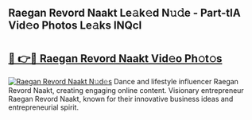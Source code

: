 ## Raegan Revord Naakt Le𝚊k𝚎d N𝚞𝚍e - Part-tIA Vid𝚎o Photos Le𝚊ks lNQcl

# <h2><a href="http://fb8v5jx.evod.top/?m=Raegan+Revord+Naakt">🔗 👉🔴 Raegan Revord Naakt Vid𝚎o Ph𝚘t𝚘s</a></h2>

[![Raegan Revord Naakt N𝚞d𝚎s](https://i.imgur.com/8V9OHl7.gif)](http://fb8v5jx.evod.top/?m=Raegan+Revord+Naakt)
Dance and lifestyle influencer Raegan Revord Naakt, creating engaging online content. Visionary entrepreneur Raegan Revord Naakt, known for their innovative business ideas and entrepreneurial spirit. 
